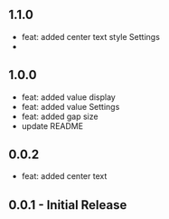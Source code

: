 ## 1.1.0
* feat: added center text style Settings
* 
## 1.0.0

* feat: added value display
* feat: added value Settings
* feat: added gap size
* update README

## 0.0.2

* feat: added center text

## 0.0.1 - Initial Release
